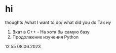 # hi
thoughts /what I want to do/ what did you do
  Так ну
  1. Вкат в C++ - На хотя бы самую базу 
  2. Продолжение изучения Python 

12 55 
08.06.2023 
